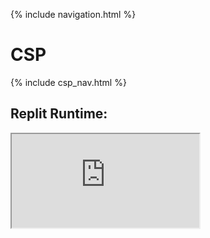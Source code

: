 {% include navigation.html %}

# CSP

{% include csp_nav.html %}

## Replit Runtime:

<iframe src="https://replit.com/@ArchHuang/CS-AP-P?lite=true"></iframe>
